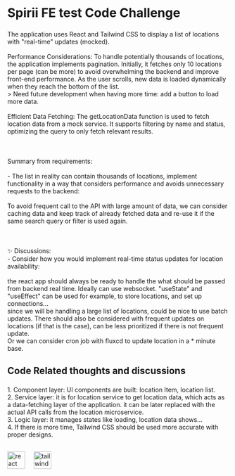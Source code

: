 <h1 align="left">Spirii FE test Code Challenge</h1>

###

<p align="left">The application uses React and Tailwind CSS to display a list of locations with "real-time" updates (mocked).<br><br>Performance Considerations: To handle potentially thousands of locations, the application implements pagination. Initially, it fetches only 10 locations per page (can be more) to avoid overwhelming the backend and improve front-end performance. As the user scrolls, new data is loaded dynamically when they reach the bottom of the list. <br>> Need future development when having more time: add a button to load more data.<br><br>Efficient Data Fetching: The getLocationData function is used to fetch location data from a mock service. It supports filtering by name and status, optimizing the query to only fetch relevant results.<br><br><br><br>Summary from requirements:<br><br>- The list in reality can contain thousands of locations, implement functionality in a way that considers performance and avoids unnecessary requests to the backend:<br><br>To avoid frequent call to the API with large amount of data, we can consider caching data and keep track of already fetched data and re-use it if the same search query or filter is used again.<br><br><br><br>✨ Discussions:<br>- Consider how you would implement real-time status updates for location availability:<br><br>the react app should always be ready to handle the what should be passed from backend real time. Ideally can use websocket. "useState" and "useEffect" can be used for example, to store locations, and set up connections...<br>since we will be handling a large list of locations, could be nice to use batch updates. There should also be considered with frequent updates on locations (if that is the case), can be less prioritized if there is not frequent update.<br>Or we can consider cron job with fluxcd to update location in a * minute base.</p>

###

<h2 align="left">Code Related thoughts and discussions</h2>

###

<p align="left">1. Component layer: UI components are built: location Item, location list.<br>2. Service layer: it is for location service to get location data, which acts as a data-fetching layer of the application. it can be later replaced with the actual API calls from the location microservice.<br>3. Logic layer: it manages states like loading, location data shows...<br>4. If there is more time, Tailwind CSS should be used more accurate with proper designs.</p>

###

<h2 align="left"></h2>

###

<div align="left">
  <img src="https://cdn.jsdelivr.net/gh/devicons/devicon/icons/react/react-original.svg" height="40" alt="react logo"  />
  <img width="12" />
  <img src="https://cdn.jsdelivr.net/gh/devicons/devicon/icons/tailwindcss/tailwindcss-original-wordmark.svg" height="40" alt="tailwindcss logo"  />
</div>

###
